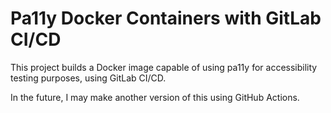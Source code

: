 # Pa11y Docker Containers with GitLab CI/CD

This project builds a Docker image capable of using pa11y for accessibility testing purposes, using GitLab CI/CD.

In the future, I may make another version of this using GitHub Actions.
